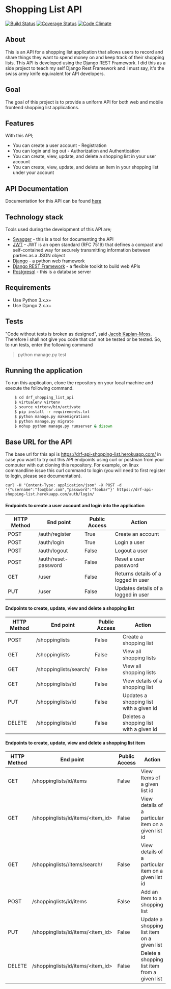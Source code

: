 # Shopping List API
[![Build Status](https://travis-ci.org/kasulani/drf_shopping_list_api.svg?branch=master)](https://travis-ci.org/kasulani/drf_shopping_list_api)
[![Coverage Status](https://coveralls.io/repos/github/kasulani/drf_shopping_list_api/badge.svg?branch=master)](https://coveralls.io/github/kasulani/drf_shopping_list_api?branch=master)
[![Code Climate](https://codeclimate.com/github/kasulani/drf_shopping_list_api.svg)](https://codeclimate.com/github/kasulani/drf_shopping_list_api)
## About
This is an API for a shopping list application that allows users to record and share things they want
to spend money on and keep track of their shopping lists. This API is developed using the Django REST Framework.
I did this as a side project to teach my self Django Rest Framework and i must say, it's the swiss army
knife equivalent for API developers.
## Goal
The goal of this project is to provide a uniform API for both web and mobile frontend shopping list applications.
## Features
With this API;
- You can create a user account - Registration
- You can login and log out - Authorization and Authentication
- You can create, view, update, and delete a shopping list in your user account
- You can create, view, update, and delete an item in your shopping list under your account
## API Documentation
Documentation for this API can be found [here](https://app.swaggerhub.com/apis/kasulani/shoppinglist_api/1.0.0)
## Technology stack
Tools used during the development of this API are;
- [Swagger](https://swagger.io/) - this is a tool for documenting the API
- [JWT](https://jwt.io) - JWT is an open standard (RFC 7519) that defines a compact and self-contained way for securely transmitting information between parties as a JSON object
- [Django](https://www.djangoproject.com) - a python web framework
- [Django REST Framework](http://www.django-rest-framework.org) - a flexible toolkit to build web APIs
- [Postgresql](https://www.postgresql.org/) - this is a database server
## Requirements
- Use Python 3.x.x+
- Use Django 2.x.x+
## Tests
"Code without tests is broken as designed", said  [Jacob Kaplan-Moss](https://jacobian.org/writing/django-apps-with-buildout/#s-create-a-test-wrapper). Therefore i shall not give you code that
can not be tested or be tested. So, to run tests, enter the following command
> python manage.py test
## Running the application
To run this application, clone the repository on your local machine and execute the following command.
```sh
    $ cd drf_shopping_list_api
    $ virtualenv virtenv
    $ source virtenv/bin/activate
    $ pip install -r requirements.txt
    $ python manage.py makemigrations
    $ python manage.py migrate
    $ nohup python manage.py runserver & disown
```
## Base URL for the API
The base url for this api is https://drf-api-shopping-list.herokuapp.com/ in case you want to try out this API endpoints
using curl or postman from your computer with out cloning this repository. For example, on linux commandline issue this
curl command to login (you will need to first register to login, please see documentation).
```
curl -H "Content-Type: application/json" -X POST -d '{"username":"foo@bar.com","password":"foobar"}' https://drf-api-shopping-list.herokuapp.com/auth/login/
```
#### Endpoints to create a user account and login into the application
HTTP Method|End point | Public Access|Action
-----------|----------|--------------|------
POST | /auth/register | True | Create an account
POST | /auth/login | True | Login a user
POST | /auth/logout | False | Logout a user
POST | /auth/reset-password | False | Reset a user password
GET | /user | False | Returns details of a logged in user
PUT | /user | False | Updates details of a logged in user

#### Endpoints to create, update, view and delete a shopping list
HTTP Method|End point | Public Access|Action
-----------|----------|--------------|------
POST | /shoppinglists | False | Create a shopping list
GET | /shoppinglists | False | View all shopping lists
GET | /shoppinglists/search/ | False | View all shopping lists
GET | /shoppinglists/id | False | View details of a shopping list
PUT | /shoppinglists/id | False | Updates a shopping list with a given id
DELETE | /shoppinglists/id | False | Deletes a shopping list with a given id

#### Endpoints to create, update, view and delete a shopping list item
HTTP Method|End point | Public Access|Action
-----------|----------|--------------|------
GET | /shoppinglists/id/items | False | View Items of a given list id
GET | /shoppinglists/id/items/<item_id> | False | View details of a particular item on a given list id
GET | /shoppinglists//items/search/ | False | View details of a particular item on a given list id
POST | /shoppinglists/id/items | False | Add an Item to a shopping list
PUT | /shoppinglists/id/items/<item_id> | False | Update a shopping list item on a given list
DELETE | /shoppinglists/id/items/<item_id> | False | Delete a shopping list item from a given list
